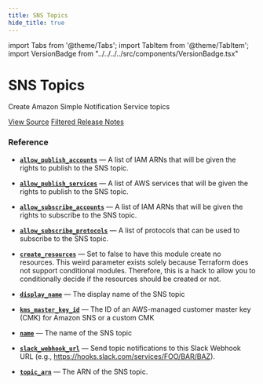 ```yaml
---
title: SNS Topics
hide_title: true
---
```


import Tabs from '@theme/Tabs';
import TabItem from '@theme/TabItem';
import VersionBadge from "../../../../src/components/VersionBadge.tsx"

<VersionBadge version="0.73.2"/>

# SNS Topics

Create Amazon Simple Notification Service topics

<a href="https://github.com/gruntwork-io/terraform-aws-service-catalog/tree/master/modules/networking/sns-topics" className="link-button">View Source</a>
<a href="https://github.com/gruntwork-io/terraform-aws-service-catalog/releases?q=networking/sns-topics" className="link-button" title="Release notes for only the service catalog versions which impacted this service.">Filtered Release Notes</a>

### Reference

<Tabs>
<TabItem value="inputs" label="Inputs" default>

<a name="allow_publish_accounts" className="snap-top"></a>

* [**`allow_publish_accounts`**](#allow_publish_accounts) &mdash; A list of IAM ARNs that will be given the rights to publish to the SNS topic.

<a name="allow_publish_services" className="snap-top"></a>

* [**`allow_publish_services`**](#allow_publish_services) &mdash; A list of AWS services that will be given the rights to publish to the SNS topic.

<a name="allow_subscribe_accounts" className="snap-top"></a>

* [**`allow_subscribe_accounts`**](#allow_subscribe_accounts) &mdash; A list of IAM ARNs that will be given the rights to subscribe to the SNS topic.

<a name="allow_subscribe_protocols" className="snap-top"></a>

* [**`allow_subscribe_protocols`**](#allow_subscribe_protocols) &mdash; A list of protocols that can be used to subscribe to the SNS topic.

<a name="create_resources" className="snap-top"></a>

* [**`create_resources`**](#create_resources) &mdash; Set to false to have this module create no resources. This weird parameter exists solely because Terraform does not support conditional modules. Therefore, this is a hack to allow you to conditionally decide if the resources should be created or not.

<a name="display_name" className="snap-top"></a>

* [**`display_name`**](#display_name) &mdash; The display name of the SNS topic

<a name="kms_master_key_id" className="snap-top"></a>

* [**`kms_master_key_id`**](#kms_master_key_id) &mdash; The ID of an AWS-managed customer master key (CMK) for Amazon SNS or a custom CMK

<a name="name" className="snap-top"></a>

* [**`name`**](#name) &mdash; The name of the SNS topic

<a name="slack_webhook_url" className="snap-top"></a>

* [**`slack_webhook_url`**](#slack_webhook_url) &mdash; Send topic notifications to this Slack Webhook URL (e.g., https://hooks.slack.com/services/FOO/BAR/BAZ).

</TabItem>
<TabItem value="outputs" label="Outputs">

<a name="topic_arn" className="snap-top"></a>

* [**`topic_arn`**](#topic_arn) &mdash; The ARN of the SNS topic.

</TabItem>
</Tabs>


<!-- ##DOCS-SOURCER-START
{"sourcePlugin":"service-catalog-api","hash":"1e07e99bb5ec75ccbcdaa50dda8065f2"}
##DOCS-SOURCER-END -->
